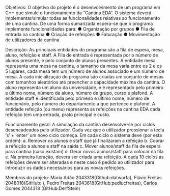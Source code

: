 ﻿Objetivos:
O objetivo do projeto é o desenvolvimento de um programa em C++ que simule o funcionamento da “Cantina
EDA”. O sistema deverá implementar/simular todas as funcionalidades relativas ao funcionamento de uma
cantina. De uma forma sumarizada espera-se que o programa implemente funcionalidades para:
● Organização por grupos
● Fila de entrada na cantina
● Criação de refeições
● Faturação
● Movimentação de utilizadores da cantina

Descrição:
As principais entidades do programa são a fila de espera, mesa, aluno, refeição e staff.
A Fila de entrada é representada por o número de alunos presente, e pelo conjunto de alunos presentes.
A entidade mesa representa uma mesa na cantina, o tamanho da mesa varia entre os 2 e os 5 lugares, cada
mesa tem um número de alunos associado e um número de mesa. A cada inicialização do programa são
criadas um conjunto de mesas com tamanhos aleatórios até preencher a capacidade máxima da cantina.
O aluno representa um aluno da universidade, e é representado pelo primeiro e último nome, número de
aluno, número de grupo, curso e plafond. A entidade staff é identificada pelo primeiro e último nome, número
de funcionário, pelo número do departamento a que pertence e plafond.
A entidade refeição (ou menu) representa as refeições na cantina EDA cada refeição tem uma entrada, prato
principal e custo.

Funcionamento geral:
A simulação da cantina desenvolve-se por ciclos desencadeados pelo utilizador. Cada vez que o utilizador
pressionar a tecla ‘s’ + ‘enter’ um novo ciclo começa. Em cada ciclo o sistema deve (por esta ordem):
a. Remover os alunos e staff que já finalizaram a refeição
b. Cobrar a refeição a alunos e staff na saída
c. Mover alunos/staff da fila de espera para cantina (caso existam)
d. Gerar novos alunos/staff para colocar na fila
e. Na primeira iteração, deverá ser criada uma refeição. A cada 10 ciclos as refeições devem ser
alteradas e neste caso é pedido ao utilizador para introduzir os dados necessários para as novas
refeições.

Membros do projeto:
Maria Adão 2043318(Github:datworfa), 
Flávio Freitas 2048018(GitHub: ), 
Pedro Freitas 2043618(GitHub:pedlucfreitas), 
Carlos Gomes 2044318 (GitHub:DerfStein)
